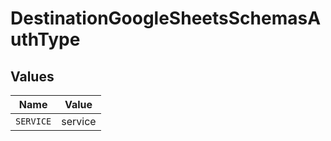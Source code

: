 # DestinationGoogleSheetsSchemasAuthType


## Values

| Name      | Value     |
| --------- | --------- |
| `SERVICE` | service   |
